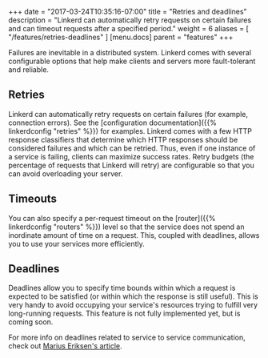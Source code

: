 +++
date = "2017-03-24T10:35:16-07:00"
title = "Retries and deadlines"
description = "Linkerd can automatically retry requests on certain failures and can timeout requests after a specified period."
weight = 6
aliases = [
  "/features/retries-deadlines"
]
[menu.docs]
  parent = "features"
+++

Failures are inevitable in a distributed system. Linkerd comes with several
configurable options that help make clients and servers more fault-tolerant and
reliable.

## Retries

Linkerd can automatically retry requests on certain failures (for example,
connection errors). See the [configuration documentation]({{% linkerdconfig
"retries" %}}) for examples. Linkerd comes with a few HTTP response classifiers
that determine which HTTP responses should be considered failures and which can
be retried. Thus, even if one instance of a service is failing, clients can
maximize success rates. Retry budgets (the percentage of requests that Linkerd
will retry) are configurable so that you can avoid overloading your server.


## Timeouts

You can also specify a per-request timeout on the
[router]({{% linkerdconfig "routers" %}}) level so that the
service does not spend an inordinate amount of time on a request. This, coupled
with deadlines, allows you to use your services more efficiently.

## Deadlines

Deadlines allow you to specify time bounds within which a request is expected to
be satisfied (or within which the response is still useful). This is very handy
to avoid occupying your service's resources trying to fulfill very long-running
requests. This feature is not fully implemented yet, but is coming soon.

For more info on deadlines related to service to service communication, check
out [Marius Eriksen's article](https://monkey.org/~marius/redux.html#TOC_4.2).

